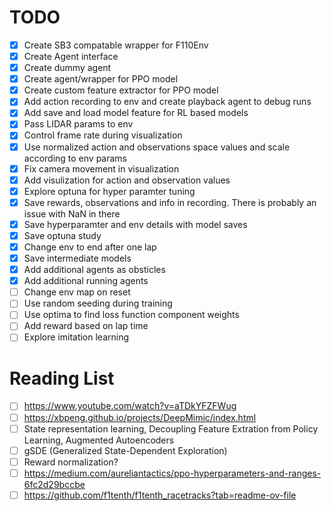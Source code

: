 # TODO

- [x] Create SB3 compatable wrapper for F110Env
- [x] Create Agent interface
- [x] Create dummy agent
- [x] Create agent/wrapper for PPO model
- [x] Create custom feature extractor for PPO model
- [x] Add action recording to env and create playback agent to debug runs
- [x] Add save and load model feature for RL based models
- [x] Pass LIDAR params to env
- [x] Control frame rate during visualization
- [x] Use normalized action and observations space values and scale according to env params
- [x] Fix camera movement in visualization
- [x] Add visulization for action and observation values
- [x] Explore optuna for hyper paramter tuning
- [x] Save rewards, observations and info in recording. There is probably an issue with NaN in there
- [x] Save hyperparamter and env details with model saves
- [x] Save optuna study
- [x] Change env to end after one lap
- [x] Save intermediate models
- [x] Add additional agents as obsticles 
- [x] Add additional running agents
- [ ] Change env map on reset
- [ ] Use random seeding during training
- [ ] Use optima to find loss function component weights
- [ ] Add reward based on lap time
- [ ] Explore imitation learning

# Reading List
- [ ] https://www.youtube.com/watch?v=aTDkYFZFWug
- [ ] https://xbpeng.github.io/projects/DeepMimic/index.html
- [ ] State representation learning, Decoupling Feature Extration from Policy Learning, Augmented Autoencoders
- [ ] gSDE (Generalized State-Dependent Exploration)
- [ ] Reward normalization?
- [ ] https://medium.com/aureliantactics/ppo-hyperparameters-and-ranges-6fc2d29bccbe
- [ ] https://github.com/f1tenth/f1tenth_racetracks?tab=readme-ov-file
